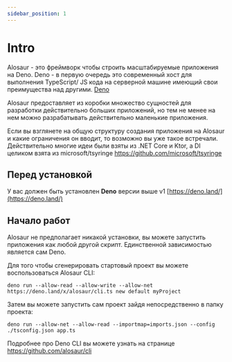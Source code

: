 ```yaml
---
sidebar_position: 1
---
```


# Intro

Alosaur - это фреймворк чтобы строить масштабируемые приложения на Deno. Deno - в первую очередь это современный хост для выполнения TypeScript/ JS кода на серверной машине имеющий свои преимущества над другими. [Deno](https://deno.land)

Alosaur предоставляет из коробки множество сущностей для разработки действительно больших приложений, но тем не менее на нем можно разрабатывать действительно маленькие приложения.

Если вы взглянете на общую структуру создания приложения на Alosaur и какие ограничения он вводит, то возможно вы уже такое встречали. Действительно многие идеи были взяты из .NET Core и Ktor, а DI целиком взята из microsoft/tsyringe https://github.com/microsoft/tsyringe

## Перед установкой

У вас должен быть установлен **Deno** версии выше v1 [https://deno.land/](https://deno.land/)

## Начало работ

Alosaur не предполагает никакой установки, вы можете запустить приложения как любой другой скрипт. Единственной зависимостью является сам Deno.

Для того чтобы сгенерировать стартовый проект вы можете воспользоваться Alosaur CLI:

```shell
deno run --allow-read --allow-write --allow-net https://deno.land/x/alosaur/cli.ts new default myProject
```

Затем вы можете запустить сам проект зайдя непосредственно в папку проекта:

```shell
deno run --allow-net --allow-read --importmap=imports.json --config ./tsconfig.json app.ts
```

Подробнее про Deno CLI вы можете узнать на странице https://github.com/alosaur/cli
